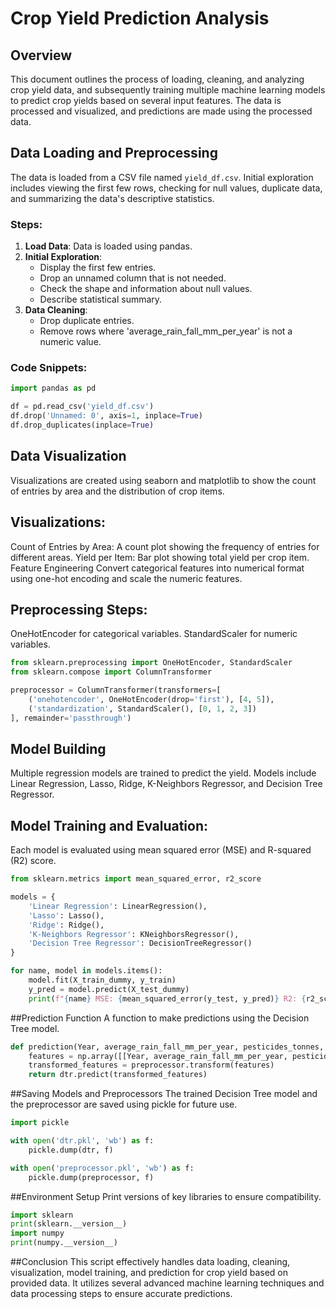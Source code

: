 # Crop Yield Prediction Analysis

## Overview
This document outlines the process of loading, cleaning, and analyzing crop yield data, and subsequently training multiple machine learning models to predict crop yields based on several input features. The data is processed and visualized, and predictions are made using the processed data.

## Data Loading and Preprocessing
The data is loaded from a CSV file named `yield_df.csv`. Initial exploration includes viewing the first few rows, checking for null values, duplicate data, and summarizing the data's descriptive statistics.

### Steps:
1. **Load Data**: Data is loaded using pandas.
2. **Initial Exploration**:
   - Display the first few entries.
   - Drop an unnamed column that is not needed.
   - Check the shape and information about null values.
   - Describe statistical summary.
3. **Data Cleaning**:
   - Drop duplicate entries.
   - Remove rows where 'average_rain_fall_mm_per_year' is not a numeric value.

### Code Snippets:
```python
import pandas as pd

df = pd.read_csv('yield_df.csv')
df.drop('Unnamed: 0', axis=1, inplace=True)
df.drop_duplicates(inplace=True)
```
## Data Visualization
Visualizations are created using seaborn and matplotlib to show the count of entries by area and the distribution of crop items.

## Visualizations:
Count of Entries by Area: A count plot showing the frequency of entries for different areas.
Yield per Item: Bar plot showing total yield per crop item.
Feature Engineering
Convert categorical features into numerical format using one-hot encoding and scale the numeric features.

## Preprocessing Steps:
OneHotEncoder for categorical variables.
StandardScaler for numeric variables.

```python
from sklearn.preprocessing import OneHotEncoder, StandardScaler
from sklearn.compose import ColumnTransformer

preprocessor = ColumnTransformer(transformers=[
    ('onehotencoder', OneHotEncoder(drop='first'), [4, 5]),
    ('standardization', StandardScaler(), [0, 1, 2, 3])
], remainder='passthrough')
```
## Model Building
Multiple regression models are trained to predict the yield. Models include Linear Regression, Lasso, Ridge, K-Neighbors Regressor, and Decision Tree Regressor.

## Model Training and Evaluation:
Each model is evaluated using mean squared error (MSE) and R-squared (R2) score.
```python
from sklearn.metrics import mean_squared_error, r2_score

models = {
    'Linear Regression': LinearRegression(),
    'Lasso': Lasso(),
    'Ridge': Ridge(),
    'K-Neighbors Regressor': KNeighborsRegressor(),
    'Decision Tree Regressor': DecisionTreeRegressor()
}

for name, model in models.items():
    model.fit(X_train_dummy, y_train)
    y_pred = model.predict(X_test_dummy)
    print(f"{name} MSE: {mean_squared_error(y_test, y_pred)} R2: {r2_score(y_test, y_pred)}")
```

##Prediction Function
A function to make predictions using the Decision Tree model.
```python
def prediction(Year, average_rain_fall_mm_per_year, pesticides_tonnes, avg_temp, Area, Item):
    features = np.array([[Year, average_rain_fall_mm_per_year, pesticides_tonnes, avg_temp, Area, Item]])
    transformed_features = preprocessor.transform(features)
    return dtr.predict(transformed_features)
```
##Saving Models and Preprocessors
The trained Decision Tree model and the preprocessor are saved using pickle for future use.
```python
import pickle

with open('dtr.pkl', 'wb') as f:
    pickle.dump(dtr, f)

with open('preprocessor.pkl', 'wb') as f:
    pickle.dump(preprocessor, f)
```
##Environment Setup
Print versions of key libraries to ensure compatibility.
```python
import sklearn
print(sklearn.__version__)
import numpy
print(numpy.__version__)
```
##Conclusion
This script effectively handles data loading, cleaning, visualization, model training, and prediction for crop yield based on provided data. It utilizes several advanced machine learning techniques and data processing steps to ensure accurate predictions.
